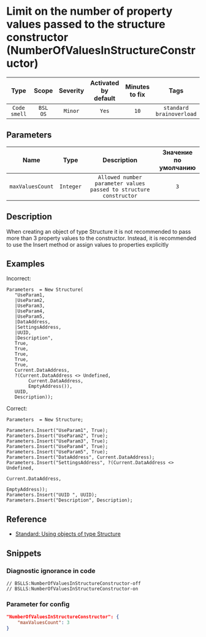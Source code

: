 # Limit on the number of property values passed to the structure constructor (NumberOfValuesInStructureConstructor)

|     Type     |        Scope        | Severity | Activated<br>by default | Minutes<br>to fix |                Tags                 |
|:------------:|:-------------------:|:--------:|:-----------------------------:|:-----------------------:|:-----------------------------------:|
| `Code smell` | `BSL`<br>`OS` | `Minor`  |             `Yes`             |          `10`           | `standard`<br>`brainoverload` |

## Parameters


|       Name       |   Type    |                            Description                            | Значение<br>по умолчанию |
|:----------------:|:---------:|:-----------------------------------------------------------------:|:------------------------------:|
| `maxValuesCount` | `Integer` | `Allowed number parameter values passed to structure constructor` |              `3`               |
<!-- Блоки выше заполняются автоматически, не трогать -->
## Description

When creating an object of type Structure it is not recommended to pass more than 3 property values to the constructor. Instead, it is recommended to use the Insert method or assign values to properties explicitly

## Examples

Incorrect:

```bsl
Parameters  = New Structure(
   "UseParam1,
   |UseParam2,
   |UseParam3,
   |UseParam4,
   |UseParam5,
   |DataAddress,
   |SettingsAddress,
   |UUID,
   |Description",
   True,
   True,
   True,
   True,
   True,
   Current.DataAddress,
   ?(Current.DataAddress <> Undefined,
        Current.DataAddress,
        EmptyAddress()),
   UUID,
   Description));
```

Correct:

```bsl
Parameters  = New Structure;

Parameters.Insert("UseParam1", True);
Parameters.Insert("UseParam2", True);
Parameters.Insert("UseParam3", True);
Parameters.Insert("UseParam4", True);
Parameters.Insert("UseParam5", True);
Parameters.Insert("DataAddress", Current.DataAddress);
Parameters.Insert("SettingsAddress", ?(Current.DataAddress <> Undefined,
                                                                                                                         Current.DataAddress,
                                                                                                                         EmptyAddress));
Parameters.Insert("UUID ", UUID);
Parameters.Insert("Description", Description);
```

## Reference

* [Standard: Using objects of type Structure](https://its.1c.ru/db/v8std#content:693:hdoc)

## Snippets

<!-- Блоки ниже заполняются автоматически, не трогать -->
### Diagnostic ignorance in code

```bsl
// BSLLS:NumberOfValuesInStructureConstructor-off
// BSLLS:NumberOfValuesInStructureConstructor-on
```

### Parameter for config

```json
"NumberOfValuesInStructureConstructor": {
    "maxValuesCount": 3
}
```
